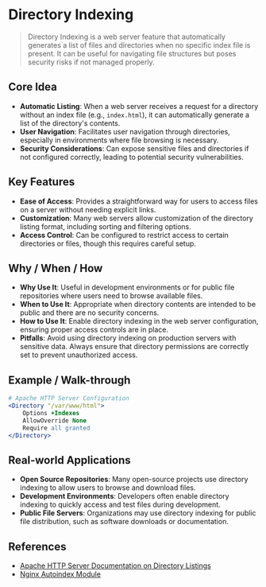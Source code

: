 # Directory Indexing

> Directory Indexing is a web server feature that automatically generates a list of files and directories when no specific index file is present. It can be useful for navigating file structures but poses security risks if not managed properly.

## Core Idea
- **Automatic Listing**: When a web server receives a request for a directory without an index file (e.g., `index.html`), it can automatically generate a list of the directory's contents.
- **User Navigation**: Facilitates user navigation through directories, especially in environments where file browsing is necessary.
- **Security Considerations**: Can expose sensitive files and directories if not configured correctly, leading to potential security vulnerabilities.

## Key Features
- **Ease of Access**: Provides a straightforward way for users to access files on a server without needing explicit links.
- **Customization**: Many web servers allow customization of the directory listing format, including sorting and filtering options.
- **Access Control**: Can be configured to restrict access to certain directories or files, though this requires careful setup.

## Why / When / How
- **Why Use It**: Useful in development environments or for public file repositories where users need to browse available files.
- **When to Use It**: Appropriate when directory contents are intended to be public and there are no security concerns.
- **How to Use It**: Enable directory indexing in the web server configuration, ensuring proper access controls are in place.
- **Pitfalls**: Avoid using directory indexing on production servers with sensitive data. Always ensure that directory permissions are correctly set to prevent unauthorized access.

## Example / Walk-through
```apache
# Apache HTTP Server Configuration
<Directory "/var/www/html">
    Options +Indexes
    AllowOverride None
    Require all granted
</Directory>
```

## Real-world Applications
- **Open Source Repositories**: Many open-source projects use directory indexing to allow users to browse and download files.
- **Development Environments**: Developers often enable directory indexing to quickly access and test files during development.
- **Public File Servers**: Organizations may use directory indexing for public file distribution, such as software downloads or documentation.

## References
- [Apache HTTP Server Documentation on Directory Listings](https://httpd.apache.org/docs/2.4/mod/mod_autoindex.html)
- [Nginx Autoindex Module](https://nginx.org/en/docs/http/ngx_http_autoindex_module.html)